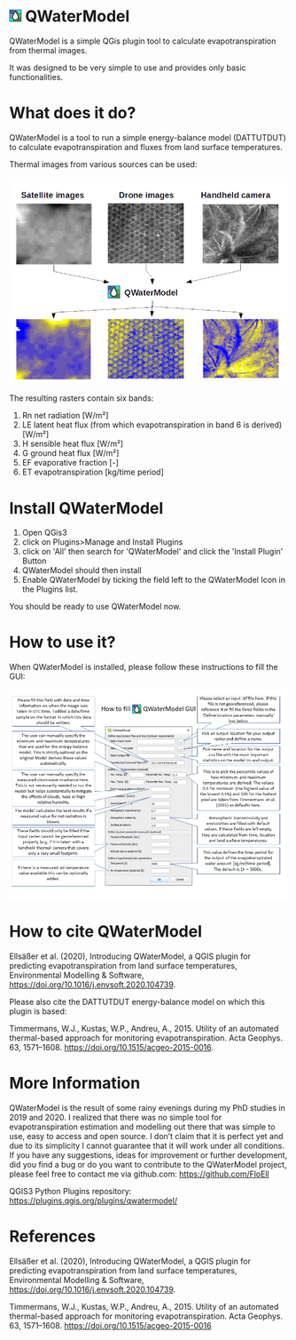 # ![Logo image](https://github.com/FloEll/QWaterModel/blob/master/icon.png) QWaterModel 
QWaterModel is a simple QGis plugin tool to calculate evapotranspiration from thermal images.

It was designed to be very simple to use and provides only basic functionalities. 

# What does it do? 
QWaterModel is a tool to run a simple energy-balance model (DATTUTDUT) to calculate evapotranspiration and fluxes from land surface temperatures. 

Thermal images from various sources can be used: 

![Functionality explained image](https://github.com/FloEll/QWaterModel/blob/master/images/imageToOutput_Graph.png)

The resulting rasters contain six bands:
1. Rn net radiation [W/m²]
2. LE latent heat flux (from which evapotranspiration in band 6 is derived) [W/m²]
3. H sensible heat flux [W/m²]
4. G ground heat flux [W/m²]
5. EF evaporative fraction [-]
6. ET evapotranspiration [kg/time period]

# Install QWaterModel
1. Open QGis3 
2. click on Plugins>Manage and Install Plugins
3. click on 'All' then search for 'QWaterModel' and click the 'Install Plugin' Button
4. QWaterModel should then install
5. Enable QWaterModel by ticking the field left to the QWaterModel Icon in the Plugins list. 

You should be ready to use QWaterModel now. 

# How to use it? 
When QWaterModel is installed, please follow these instructions to fill the GUI:

![GUI explained image](https://github.com/FloEll/QWaterModel/blob/master/images/HowToUseTheGUI.png)

# How to cite QWaterModel
Ellsäßer et al. (2020), Introducing QWaterModel, a QGIS plugin for predicting evapotranspiration from land surface temperatures,
Environmental Modelling & Software, https://doi.org/10.1016/j.envsoft.2020.104739.

Please also cite the DATTUTDUT energy-balance model on which this plugin is based: 

Timmermans, W.J., Kustas, W.P., Andreu, A., 2015. Utility of an automated thermal-based approach for monitoring evapotranspiration. 
Acta Geophys. 63, 1571–1608. https://doi.org/10.1515/acgeo-2015-0016. 

# More Information
QWaterModel is the result of some rainy evenings during my PhD studies in 2019 and 2020. I realized that there was no simple tool for evapotranspiration estimation and modelling out there that was simple to use, easy to access and open source. I don’t claim that it is perfect yet and due to its simplicity I cannot guarantee that it will work under all conditions. 
If you have any suggestions, ideas for improvement or further development, did you find a bug or do you want to contribute to the QWaterModel project, please feel free to contact me via github.com: https://github.com/FloEll

QGIS3 Python Plugins repository: https://plugins.qgis.org/plugins/qwatermodel/

# References
Ellsäßer et al. (2020), Introducing QWaterModel, a QGIS plugin for predicting evapotranspiration from land surface temperatures,
Environmental Modelling & Software, https://doi.org/10.1016/j.envsoft.2020.104739.

Timmermans, W.J., Kustas, W.P., Andreu, A., 2015. Utility of an automated thermal-based approach for monitoring evapotranspiration. Acta Geophys. 63, 1571–1608. https://doi.org/10.1515/acgeo-2015-0016
